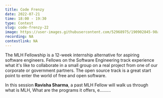```yaml
---
title: Code Frenzy
date: 2022-07-21
time: 18:00 - 19:30
type: Contest
slug: code-frenzy-22
image: https://user-images.githubusercontent.com/52968975/190902845-98ae0243-6130-47cc-b478-9c3770c89f21.jpeg
recording: NA
contestlink: NA
---
```


The MLH Fellowship is a 12-week internship alternative for aspiring software engineers. Fellows on the Software Engineering track experience what it's like to collaborate in a small group on a real project from one of our corporate or government partners. The open source track is a great start point to enter the world of free and open software.

In this session **Ravisha Sharma**, a past MLH Fellow will walk us through what is MLH, What are the programs it offers, e.........
